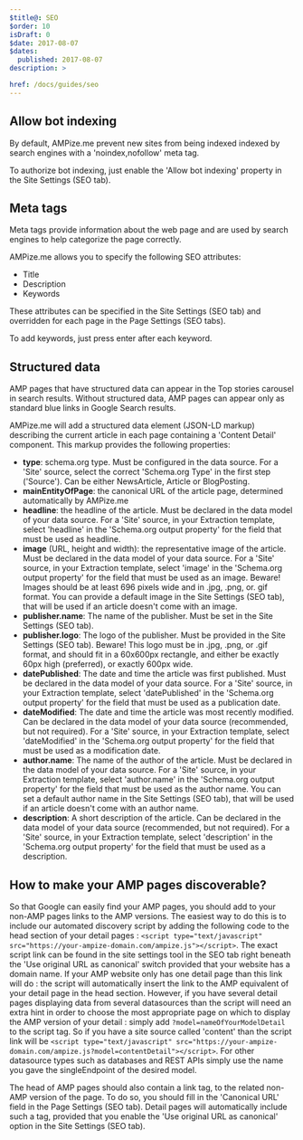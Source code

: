 ```yaml
---
$title@: SEO
$order: 10
isDraft: 0
$date: 2017-08-07
$dates:
  published: 2017-08-07
description: >

href: /docs/guides/seo
---
```

## Allow bot indexing

By default, AMPize.me prevent new sites from being indexed indexed by search engines with a 'noindex,nofollow' meta tag.

To authorize bot indexing, just enable the 'Allow bot indexing' property in the Site Settings (SEO tab).

## Meta tags

Meta tags provide information about the web page and are used by search engines to help categorize the page correctly.

AMPize.me allows you to specify the following SEO attributes:

- Title
- Description
- Keywords

These attributes can be specified in the Site Settings (SEO tab) and overridden for each page in the Page Settings (SEO tabs).

To add keywords, just press enter after each keyword.

## Structured data

AMP pages that have structured data can appear in the Top stories carousel in search results. Without structured data, AMP pages can appear only as standard blue links in Google Search results.

AMPize.me will add a structured data element (JSON-LD markup) describing the current article in each page containing a 'Content Detail' component. This markup provides the following properties:

- **type**: schema.org type. Must be configured in the data source. For a 'Site' source, select the correct 'Schema.org Type' in the first step ('Source'). Can be either NewsArticle, Article or BlogPosting.
- **mainEntityOfPage**: the canonical URL of the article page, determined automatically by AMPize.me
- **headline**: the headline of the article. Must be declared in the data model of your data source. For a 'Site' source, in your Extraction template, select 'headline' in the 'Schema.org output property' for the field that must be used as headline.
- **image** (URL, height and width): the representative image of the article. Must be declared in the data model of your data source. For a 'Site' source, in your Extraction template, select 'image' in the 'Schema.org output property' for the field that must be used as an image. Beware! Images should be at least 696 pixels wide and in .jpg, .png, or. gif format. You can provide a default image in the Site Settings (SEO tab), that will be used if an article doesn't come with an image.
- **publisher.name**: The name of the publisher. Must be set in the Site Settings (SEO tab).
- **publisher.logo**: The logo of the publisher. Must be provided in the Site Settings (SEO tab). Beware! This logo must be in .jpg, .png, or .gif format, and should fit in a 60x600px rectangle, and either be exactly 60px high (preferred), or exactly 600px wide.
- **datePublished**: The date and time the article was first published. Must be declared in the data model of your data source. For a 'Site' source, in your Extraction template, select 'datePublished' in the 'Schema.org output property' for the field that must be used as a publication date.
- **dateModified**: The date and time the article was most recently modified. Can be declared in the data model of your data source (recommended, but not required). For a 'Site' source, in your Extraction template, select 'dateModified' in the 'Schema.org output property' for the field that must be used as a modification date.
- **author.name**: The name of the author of the article. Must be declared in the data model of your data source. For a 'Site' source, in your Extraction template, select 'author.name' in the 'Schema.org output property' for the field that must be used as the author name. You can set a default author name in the Site Settings (SEO tab), that will be used if an article doesn't come with an author name.
- **description**: A short description of the article. Can be declared in the data model of your data source (recommended, but not required). For a 'Site' source, in your Extraction template, select 'description' in the 'Schema.org output property' for the field that must be used as a description.

## How to make your AMP pages discoverable?

So that Google can easily find your AMP pages, you should add to your non-AMP pages links to the AMP versions. The easiest way to do this is to include our automated discovery script by adding the following code to the head section of your detail pages : `<script type="text/javascript" src="https://your-ampize-domain.com/ampize.js"></script>`. The exact script link can be found in the site settings tool in the SEO tab right beneath the 'Use original URL as canonical' switch provided that your website has a domain name.
If your AMP website only has one detail page than this link will do : the script will automatically insert the link to the AMP equivalent of your detail page in the head section. However, if you have several detail pages displaying data from several datasources than the script will need an extra hint in order to choose the most appropriate page on which to display the AMP version of your detail : simply add `?model=nameOfYourModelDetail` to the script tag. So if you have a site source called 'content' than the script link will be `<script type="text/javascript" src="https://your-ampize-domain.com/ampize.js?model=contentDetail"></script>`. For other datasource types such as databases and REST APIs simply use the name you gave the singleEndpoint of the desired model.

The head of AMP pages should also contain a link tag, to the related non-AMP version of the page. To do so, you should fill in the 'Canonical URL' field in the Page Settings (SEO tab). Detail pages will automatically include such a tag, provided that you enable the 'Use original URL as canonical' option in the Site Settings (SEO tab).
